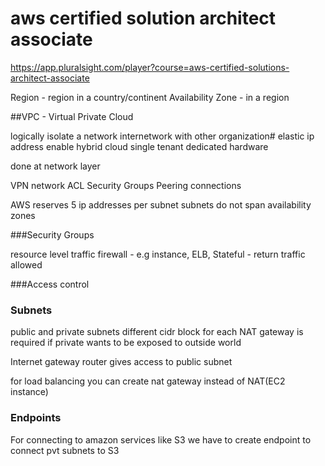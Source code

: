 # aws certified solution architect associate

https://app.pluralsight.com/player?course=aws-certified-solutions-architect-associate

Region - region in a country/continent
Availability Zone - in a region


##VPC - Virtual Private Cloud

logically isolate a network
internetwork with other organization#
elastic ip address
enable hybrid cloud
single tenant dedicated hardware

done at network layer

VPN
network ACL
Security Groups
Peering connections

AWS reserves 5 ip addresses per subnet
subnets do not span availability zones

###Security Groups

resource level traffic firewall - e.g instance, ELB,
Stateful - return traffic allowed

###Access control

### Subnets

public and private subnets
different cidr block for each
NAT gateway is required if private wants to be exposed to outside world

Internet gateway router gives access to public subnet
 
for load balancing you can create nat gateway instead of NAT(EC2 instance)

### Endpoints 

For connecting to amazon services like S3 we have to create endpoint to connect pvt subnets to S3    
